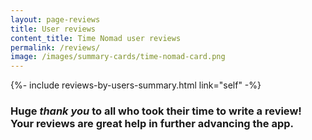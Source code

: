 ```yaml
---
layout: page-reviews
title: User reviews
content_title: Time Nomad user reviews
permalink: /reviews/
image: /images/summary-cards/time-nomad-card.png
---
```


{%- include reviews-by-users-summary.html link="self" -%}

### Huge _thank you_ to all who took their time to write a review! Your reviews are great help in further advancing the app.